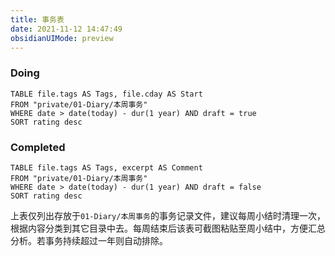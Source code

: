 ```yaml
---
title: 事务表
date: 2021-11-12 14:47:49
obsidianUIMode: preview
---
```


### Doing

```dataview
TABLE file.tags AS Tags, file.cday AS Start
FROM "private/01-Diary/本周事务"
WHERE date > date(today) - dur(1 year) AND draft = true
SORT rating desc
```


### Completed

```dataview
TABLE file.tags AS Tags, excerpt AS Comment
FROM "private/01-Diary/本周事务"
WHERE date > date(today) - dur(1 year) AND draft = false
SORT rating desc
```

上表仅列出存放于`01-Diary/本周事务`的事务记录文件，建议每周小结时清理一次，根据内容分类到其它目录中去。每周结束后该表可截图粘贴至周小结中，方便汇总分析。若事务持续超过一年则自动排除。